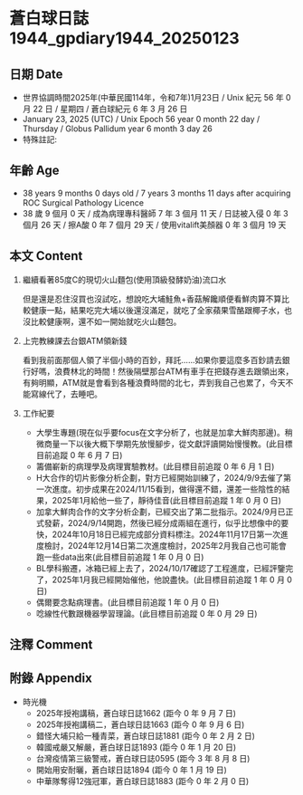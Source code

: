[_metadata_:encoding]: - "utf-8"
[_metadata_:language]: - "zh-Hant-TW"
[_metadata_:fileformat]: - "markdown"
[_metadata_:MIME_type]: - "text/plain"
[_metadata_:markdown_version]: - "commonmark version 0.30"
[_metadata_:markdown_spec]: - "https://spec.commonmark.org/0.30/"

# 蒼白球日誌1944_gpdiary1944_20250123 #

## 日期 Date ##

* 世界協調時間2025年(中華民國114年，令和7年)1月23日 / Unix 紀元 56 年 0 月 22 日 / 星期四 / 蒼白球紀元 6 年 3 月 26 日
* January 23, 2025 (UTC) / Unix Epoch 56 year 0 month 22 day / Thursday / Globus Pallidum year 6 month 3 day 26
* 特殊註記:

## 年齡 Age ##

* 38 years 9 months 0 days old / 7 years 3 months 11 days after acquiring ROC Surgical Pathology Licence
* 38 歲 9 個月 0 天 / 成為病理專科醫師 7 年 3 個月 11 天 / 日誌被入侵 0 年 3 個月 26 天 / 擦A酸 0 年 7 個月 29 天 / 使用vitalift美顏器 0 年 3 個月 19 天

## 本文 Content ##

1. 繼續看著85度C的現切火山麵包(使用頂級發酵奶油)流口水

    但是還是忍住沒買也沒試吃，想說吃大埔鮭魚+香菇解饞順便看鮮肉算不算比較健康一點，結果吃完大埔以後還沒滿足，就吃了全家蘋果雪酪跟椰子水，也沒比較健康啊，還不如一開始就吃火山麵包。

2. 上完教練課去台銀ATM領新錢

    看到我前面那個人領了半個小時的百鈔，拜託......如果你要這麼多百鈔請去銀行好嗎，浪費林北的時間！然後隔壁那台ATM有車手在把錢存進去跟領出來，有夠明顯，ATM就是會看到各種浪費時間的北七，弄到我自己也累了，今天不能寫線代了，去睡吧。    

3. 工作紀要

    - 大學生專題(現在似乎要focus在文字分析了，也就是加拿大鮮肉那邊)。稍微商量一下以後大概下學期先放慢腳步，從文獻評讀開始慢慢教。(此目標目前追蹤 0 年 6 月 7 日)
    - 籌備嶄新的病理學及病理實驗教材。(此目標目前追蹤 0 年 6 月 1 日)
    - H大合作的切片影像分析企劃，對方已經開始訓練了，2024/9/9去催了第一次進度。初步成果在2024/11/15看到，做得還不錯，還差一些陰性的結果，2025年1月給他一些了，靜待佳音(此目標目前追蹤 1 年 0 月 0 日)
    - 加拿大鮮肉合作的文字分析企劃，已經交出了第二批指示。2024/9月已正式發薪，2024/9/14開跑，然後已經分成兩組在進行，似乎比想像中的要快，2024年10月18日已經完成部分資料標注。2024年11月17日第一次進度檢討，2024年12月14日第二次進度檢討，2025年2月我自己也可能會跑一些data出來(此目標目前追蹤 1 年 0 月 0 日)
    - BL學科搬遷，冰箱已經上去了，2024/10/17確認了工程進度，已經評鑒完了，2025年1月我已經開始催他，他說盡快。(此目標目前追蹤 1 年 0 月 0 日)
    - 偶爾要念點病理書。(此目標目前追蹤 1 年 0 月 0 日)
    - 唸線性代數跟機器學習理論。(此目標目前追蹤 0 年 0 月 29 日)

## 注釋 Comment ##


## 附錄 Appendix ##

* 時光機
    - 2025年授袍講稿，蒼白球日誌1662 (距今 0 年 9 月 7 日)
    - 2025年授袍講稿二，蒼白球日誌1663 (距今 0 年 9 月 6 日)
    - 錯怪大埔只給一種青菜，蒼白球日誌1881 (距今 0 年 2 月 2 日)
    - 韓國戒嚴又解嚴，蒼白球日誌1893 (距今 0 年 1 月 20 日)
    - 台灣疫情第三級警戒，蒼白球日誌0595 (距今 3 年 8 月 8 日)
    - 開始用安耐曬，蒼白球日誌1894 (距今 0 年 1 月 19 日)
    - 中華隊奪得12強冠軍，蒼白球日誌1883 (距今 0 年 2 月 0 日)
